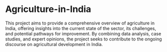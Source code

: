 # Agriculture-in-India
This project aims to provide a comprehensive overview of agriculture in India, offering insights into the current state of the sector, its challenges, and potential pathways for improvement. By combining data analysis, case studies, and expert opinions, the project seeks to contribute to the ongoing discourse on agricultural development in India.
